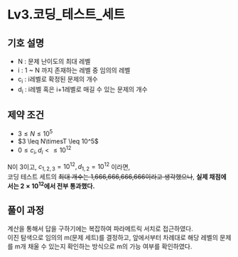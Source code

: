 # Lv3.코딩_테스트_세트

## 기호 설명 

* N : 문제 난이도의 최대 레벨
* i : 1 ~ N 까지 존재하는 레벨 중 임의의 레벨
* c<sub>i</sub> : i레벨로 확정된 문제의 개수
* d<sub>i</sub> : i레벨 혹은 i+1레벨로 매길 수 있는 문제의 개수

## 제약 조건

* $3 \leq N \leq 10^5$
* $3 \leq N\timesT \leq 10^5$
* $0 \leq c_i, d_i< \leq 10^12$

N이 3이고, $c_{1,2,3} = 10^12, d_{1,2} = 10^12$ 이라면,   
코딩 테스트 세트의 ~~최대 개수는 1,666,666,666,666이라고 생각했으나~~, **실제 채점에서는 $2\times10^12$에서 전부 통과했다.**

## 풀이 과정  

계산을 통해서 답을 구하기에는 복잡하여 파라메트릭 서치로 접근하였다.   
이진 탐색으로 임의의 m(문제 세트)를 결정하고, 앞에서부터 차례대로 해당 레벨의 문제를 m개 채울 수 있는지 확인하는 방식으로 m의 가능 여부를 확인하였다.